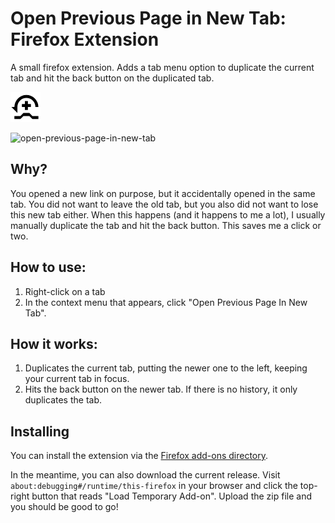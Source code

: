 # Open Previous Page in New Tab: Firefox Extension
A small firefox extension. Adds a tab menu option to duplicate the current tab and hit the back button on the duplicated tab.

![icon/icon-48.png](icon/icon-48.png)

![open-previous-page-in-new-tab](https://github.com/HandcartCactus/open-previous-page-in-new-tab/assets/38086802/bb94b8be-6904-46e7-a6cb-33c264cad0e7)

## Why?
You opened a new link on purpose, but it accidentally opened in the same tab. You did not want to leave the old tab, but you also did not want to lose this new tab either. When this happens (and it happens to me a lot), I usually manually duplicate the tab and hit the back button. This saves me a click or two.

## How to use:
1. Right-click on a tab
2. In the context menu that appears, click "Open Previous Page In New Tab".

## How it works:
1. Duplicates the current tab, putting the newer one to the left, keeping your current tab in focus.
2. Hits the back button on the newer tab. If there is no history, it only duplicates the tab.

## Installing
You can install the extension via the [Firefox add-ons directory](https://addons.mozilla.org/en-US/firefox/addon/open-previous-page-in-new-tab/).

In the meantime, you can also download the current release. Visit `about:debugging#/runtime/this-firefox` in your browser and click the top-right button that reads "Load Temporary Add-on". Upload the zip file and you should be good to go!

